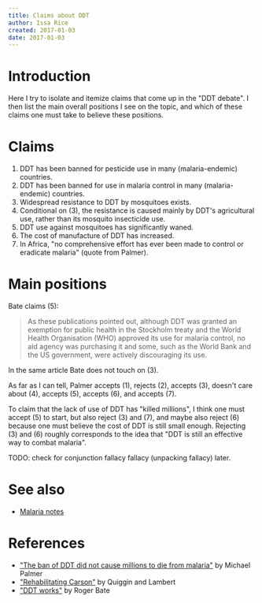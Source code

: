 ```yaml
---
title: Claims about DDT
author: Issa Rice
created: 2017-01-03
date: 2017-01-03
---
```


# Introduction

Here I try to isolate and itemize claims that come up in the "DDT debate".
I then list the main overall positions I see on the topic, and which of these
claims one must take to believe these positions.

# Claims

1. DDT has been banned for pesticide use in many (malaria-endemic) countries.
2. DDT has been banned for use in malaria control in many (malaria-endemic)
   countries.
3. Widespread resistance to DDT by mosquitoes exists.
4. Conditional on (3), the resistance is caused mainly by DDT's agricultural
   use, rather than its mosquito insecticide use.
5. DDT use against mosquitoes has significantly waned.
6. The cost of manufacture of DDT has increased.
7. In Africa, "no comprehensive effort has ever been made to control or
   eradicate malaria" (quote from Palmer).

# Main positions

Bate claims (5):

> As these publications pointed out, although DDT was granted an exemption for
> public health in the Stockholm treaty and the World Health Organisation (WHO)
> approved its use for malaria control, no aid agency was purchasing it and
> some, such as the World Bank and the US government, were actively
> discouraging its use.

In the same article Bate does not touch on (3).

As far as I can tell, Palmer accepts (1), rejects (2), accepts (3), doesn't
care about (4), accepts (5), accepts (6), and accepts (7).

To claim that the lack of use of DDT has "killed millions", I think one must
accept (5) to start, but also reject (3) and (7), and maybe also reject (6)
because one must believe the cost of DDT is still small enough.
Rejecting (3) and (6) roughly corresponds to the idea that "DDT is still an
effective way to combat malaria".

TODO: check for conjunction fallacy fallacy (unpacking fallacy) later.

# See also

* [Malaria notes]()

# References

* ["The ban of DDT did not cause millions to die from
  malaria"](http://www.science.uwaterloo.ca/~mpalmer/stuff/DDT-myth.pdf) by
  Michael Palmer
* ["Rehabilitating Carson"](http://www.prospectmagazine.co.uk/magazine/rehabilitatingcarson)
  by Quiggin and Lambert
* ["DDT works"](https://web.archive.org/web/20080703063135/http://www.prospect-magazine.co.uk/article_details.php?id=10176) by Roger Bate
